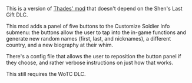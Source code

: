 This is a version of [Thades' mod](http://steamcommunity.com/sharedfiles/filedetails/?id=1188012104) that doesn't depend on the Shen's Last Gift DLC.

This mod adds a panel of five buttons to the Customize Soldier Info submenu: the buttons allow the user to tap into the in-game functions and generate new random names (first, last, and nicknames), a different country, and a new biography at their whim.

There's a config file that allows the user to reposition the button panel if they choose, and rather verbose instructions on just how that works.

This still requires the WoTC DLC.
